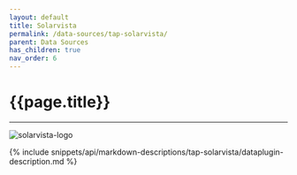 ```yaml
---
layout: default
title: Solarvista
permalink: /data-sources/tap-solarvista/
parent: Data Sources
has_children: true
nav_order: 6
---
```


# {{page.title}}

---

![solarvista-logo]({{site.baseurl}}/assets/data_source_images/tap-solarvista.png)

{% include snippets/api/markdown-descriptions/tap-solarvista/dataplugin-description.md %}
